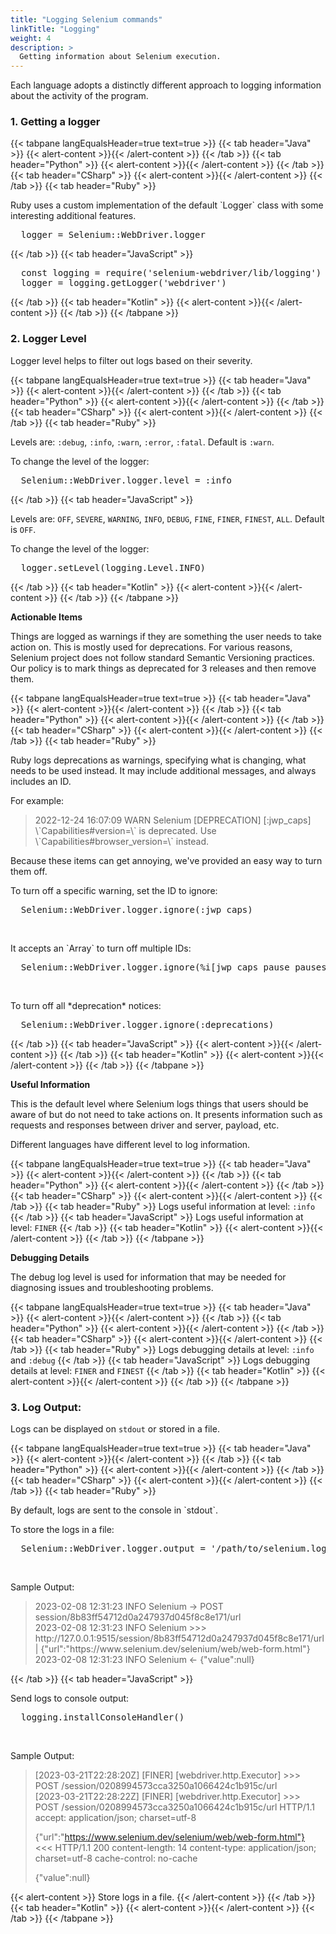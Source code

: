 ```yaml
---
title: "Logging Selenium commands"
linkTitle: "Logging"
weight: 4
description: >
  Getting information about Selenium execution.
---
```


Each language adopts a distinctly different approach to logging information about the activity
of the program.

### 1. Getting a logger

{{< tabpane langEqualsHeader=true text=true >}}
  {{< tab header="Java" >}}
  {{< alert-content >}}{{< /alert-content >}}
  {{< /tab >}}
  {{< tab header="Python" >}}
  {{< alert-content >}}{{< /alert-content >}}
  {{< /tab >}}
  {{< tab header="CSharp" >}}
  {{< alert-content >}}{{< /alert-content >}}
  {{< /tab >}}
  {{< tab header="Ruby" >}}
  <p>Ruby uses a custom implementation of the default `Logger` class with some interesting additional features.</p>
  <pre>
  logger = Selenium::WebDriver.logger</pre>
  {{< /tab >}}
  {{< tab header="JavaScript" >}}
  <pre>
  const logging = require('selenium-webdriver/lib/logging')
  logger = logging.getLogger('webdriver')</pre>
  {{< /tab >}}
  {{< tab header="Kotlin" >}}
  {{< alert-content >}}{{< /alert-content >}}
  {{< /tab >}}
{{< /tabpane >}}

### 2. Logger Level
Logger level helps to filter out logs based on their severity.

{{< tabpane langEqualsHeader=true text=true >}}
  {{< tab header="Java" >}}
  {{< alert-content >}}{{< /alert-content >}}
  {{< /tab >}}
  {{< tab header="Python" >}}
  {{< alert-content >}}{{< /alert-content >}}
  {{< /tab >}}
  {{< tab header="CSharp" >}}
  {{< alert-content >}}{{< /alert-content >}}
  {{< /tab >}}
  {{< tab header="Ruby" >}}
  <p>Levels are: <code>:debug</code>, <code>:info</code>, <code>:warn</code>, <code>:error</code>, <code>:fatal</code>. Default is <code>:warn</code>.</p>
  <p>To change the level of the logger:</p>
  <pre>
  Selenium::WebDriver.logger.level = :info</pre>
  {{< /tab >}}
  {{< tab header="JavaScript" >}}
  <p>Levels are: <code>OFF</code>, <code>SEVERE</code>, <code>WARNING</code>, <code>INFO</code>, <code>DEBUG</code>, <code>FINE</code>, <code>FINER</code>, <code>FINEST</code>, <code>ALL</code>. Default is <code>OFF</code>.</p>
  <p>To change the level of the logger:</p>
  <pre>
  logger.setLevel(logging.Level.INFO)</pre>
  {{< /tab >}}
  {{< tab header="Kotlin" >}}
  {{< alert-content >}}{{< /alert-content >}}
  {{< /tab >}}
{{< /tabpane >}}

**Actionable Items**

Things are logged as warnings if they are something the user needs to take action on. This is mostly used
for deprecations. For various reasons, Selenium project does not follow standard Semantic Versioning practices.
Our policy is to mark things as deprecated for 3 releases and then remove them.

{{< tabpane langEqualsHeader=true text=true >}}
  {{< tab header="Java" >}}
  {{< alert-content >}}{{< /alert-content >}}
  {{< /tab >}}
  {{< tab header="Python" >}}
  {{< alert-content >}}{{< /alert-content >}}
  {{< /tab >}}
  {{< tab header="CSharp" >}}
  {{< alert-content >}}{{< /alert-content >}}
  {{< /tab >}}
  {{< tab header="Ruby" >}}
  <p>Ruby logs deprecations as warnings, specifying what is changing, what needs to be
  used instead. It may include additional messages, and always includes an ID.</p>

  <p>For example:</p>
  <blockquote>2022-12-24 16:07:09 WARN Selenium [DEPRECATION] [:jwp_caps] \`Capabilities#version=\` is deprecated. Use \`Capabilities#browser_version=\` instead.</blockquote>

  <p>Because these items can get annoying, we've provided an easy way to turn them off.</p>

  <p>To turn off a specific warning, set the ID to ignore:</p>
  <pre>
  Selenium::WebDriver.logger.ignore(:jwp_caps)</pre>
  <br>
  <p>It accepts an `Array` to turn off multiple IDs:</p>
  <pre>
  Selenium::WebDriver.logger.ignore(%i[jwp_caps pause pauses])</pre>
  <br>
  <p>To turn off all *deprecation* notices:</p>
  <pre>
  Selenium::WebDriver.logger.ignore(:deprecations)</pre>
  {{< /tab >}}
  {{< tab header="JavaScript" >}}
  {{< alert-content >}}{{< /alert-content >}}
  {{< /tab >}}
  {{< tab header="Kotlin" >}}
  {{< alert-content >}}{{< /alert-content >}}
  {{< /tab >}}
{{< /tabpane >}}

**Useful Information**

This is the default level where Selenium logs things that users should be aware of but do not need to take actions on.
It presents information such as requests and responses between driver and server, payload, etc.

Different languages have different level to log information.

{{< tabpane langEqualsHeader=true text=true >}}
  {{< tab header="Java" >}}
  {{< alert-content >}}{{< /alert-content >}}
  {{< /tab >}}
  {{< tab header="Python" >}}
  {{< alert-content >}}{{< /alert-content >}}
  {{< /tab >}}
  {{< tab header="CSharp" >}}
  {{< alert-content >}}{{< /alert-content >}}
  {{< /tab >}}
  {{< tab header="Ruby" >}}
  Logs useful information at level: <code>:info</code>
  {{< /tab >}}
  {{< tab header="JavaScript" >}}
  Logs useful information at level: <code>FINER</code>
  {{< /tab >}}
  {{< tab header="Kotlin" >}}
  {{< alert-content >}}{{< /alert-content >}}
  {{< /tab >}}
{{< /tabpane >}}

**Debugging Details**

The debug log level is used for information that may be needed for diagnosing issues and troubleshooting problems.

{{< tabpane langEqualsHeader=true text=true >}}
  {{< tab header="Java" >}}
  {{< alert-content >}}{{< /alert-content >}}
  {{< /tab >}}
  {{< tab header="Python" >}}
  {{< alert-content >}}{{< /alert-content >}}
  {{< /tab >}}
  {{< tab header="CSharp" >}}
  {{< alert-content >}}{{< /alert-content >}}
  {{< /tab >}}
  {{< tab header="Ruby" >}}
  Logs debugging details at level: <code>:info</code> and <code>:debug</code>
  {{< /tab >}}
  {{< tab header="JavaScript" >}}
  Logs debugging details at level: <code>FINER</code> and <code>FINEST</code>
  {{< /tab >}}
  {{< tab header="Kotlin" >}}
  {{< alert-content >}}{{< /alert-content >}}
  {{< /tab >}}
{{< /tabpane >}}

### 3. Log Output:
Logs can be displayed on `stdout` or stored in a file.

{{< tabpane langEqualsHeader=true text=true >}}
  {{< tab header="Java" >}}
  {{< alert-content >}}{{< /alert-content >}}
  {{< /tab >}}
  {{< tab header="Python" >}}
  {{< alert-content >}}{{< /alert-content >}}
  {{< /tab >}}
  {{< tab header="CSharp" >}}
  {{< alert-content >}}{{< /alert-content >}}
  {{< /tab >}}
  {{< tab header="Ruby" >}}
  <p>By default, logs are sent to the console in `stdout`.</p>
  <p>To store the logs in a file:</p>
  <pre>
  Selenium::WebDriver.logger.output = '/path/to/selenium.log'</pre>
  <br>
  <p>Sample Output:</p>
  <blockquote>
  2023-02-08 12:31:23 INFO Selenium -> POST session/8b83ff54712d0a247937d045f8c8e171/url<br>
  2023-02-08 12:31:23 INFO Selenium    >>> http://127.0.0.1:9515/session/8b83ff54712d0a247937d045f8c8e171/url | {"url":"https://www.selenium.dev/selenium/web/web-form.html"}<br>
  2023-02-08 12:31:23 INFO Selenium <- {"value":null}</blockquote>
  {{< /tab >}}
  {{< tab header="JavaScript" >}}
  <p>Send logs to console output:</p>
  <pre>
  logging.installConsoleHandler()</pre>
  <br>
  <p>Sample Output:</p>
  <blockquote>
  [2023-03-21T22:28:20Z] [FINER] [webdriver.http.Executor] >>> POST /session/0208994573cca3250a1066424c1b915c/url<br>
  [2023-03-21T22:28:22Z] [FINER] [webdriver.http.Executor] >>>
  POST /session/0208994573cca3250a1066424c1b915c/url HTTP/1.1<br>
  accept: application/json; charset=utf-8

  {"url":"https://www.selenium.dev/selenium/web/web-form.html"}<br>
  <<<
  HTTP/1.1 200
  content-length: 14
  content-type: application/json; charset=utf-8
  cache-control: no-cache

  {"value":null}</blockquote>
  {{< alert-content >}}
  Store logs in a file.
  {{< /alert-content >}}
  {{< /tab >}}
  {{< tab header="Kotlin" >}}
  {{< alert-content >}}{{< /alert-content >}}
  {{< /tab >}}
{{< /tabpane >}}
